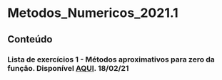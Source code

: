 # Metodos_Numericos_2021.1

## Conteúdo

### Lista de exercícios 1 - Métodos aproximativos para zero da função. Disponível [AQUI](https://erre-i.github.io/Metodos_Numericos_2021.1/M%C3%A9todos_Num%C3%A9ricos_exerc_1.jl.html). 18/02/21

